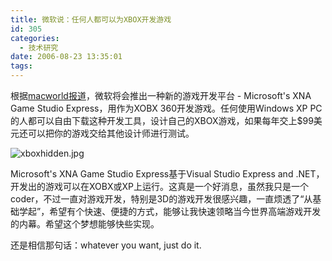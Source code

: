 ```yaml
---
title: 微软说：任何人都可以为XBOX开发游戏
id: 305
categories:
  - 技术研究
date: 2006-08-23 13:35:01
tags:
---
```


根据[macworld报道](http://www.macworld.com/news/2006/08/14/xbox/index.php)，微软将会推出一种新的游戏开发平台 - Microsoft's XNA Game Studio Express，用作为XOBX 360开发游戏。任何使用Windows XP PC的人都可以自由下载这种开发工具，设计自己的XBOX游戏，如果每年交上$99美元还可以把你的游戏交给其他设计师进行测试。

![xboxhidden.jpg](http://www.zhaiduo.com/wp-content/data/xboxhidden.jpg)

Microsoft's XNA Game Studio Express基于Visual Studio Express and .NET，开发出的游戏可以在XOBX或XP上运行。这真是一个好消息，虽然我只是一个coder，不过一直对游戏开发，特别是3D的游戏开发很感兴趣，一直烦透了“从基础学起”，希望有个快速、便捷的方式，能够让我快速领略当今世界高端游戏开发的内幕。希望这个梦想能够快些实现。

还是相信那句话：whatever you want, just do it.